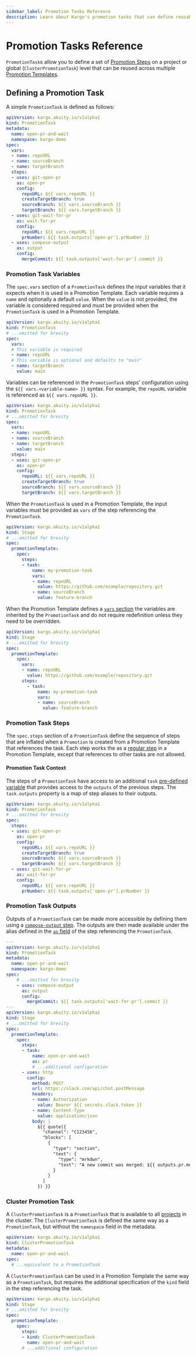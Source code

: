 ```yaml
---
sidebar_label: Promotion Tasks Reference
description: Learn about Kargo's promotion tasks that can define reusable promotion steps.
---
```


# Promotion Tasks Reference

`PromotionTask`s allow you to define a set of
[Promotion Steps](./10-promotion-steps/index.md) on a project or global
(`ClusterPromotionTask`) level that can be reused across multiple
[Promotion Templates](../30-how-to-guides/14-working-with-stages.md#promotion-templates).

## Defining a Promotion Task

A simple `PromotionTask` is defined as follows:

```yaml
apiVersion: kargo.akuity.io/v1alpha1
kind: PromotionTask
metadata:
  name: open-pr-and-wait
  namespace: kargo-demo
spec:
  vars:
  - name: repoURL
  - name: sourceBranch
  - name: targetBranch
  steps:
  - uses: git-open-pr
    as: open-pr
    config:
      repoURL: ${{ vars.repoURL }}
      createTargetBranch: true
      sourceBranch: ${{ vars.sourceBranch }}
      targetBranch: ${{ vars.targetBranch }}
  - uses: git-wait-for-pr
    as: wait-for-pr
    config:
      repoURL: ${{ vars.repoURL }}
      prNumber: ${{ task.outputs['open-pr'].prNumber }}
  - uses: compose-output
    as: output
    config:
      mergeCommit: ${{ task.outputs['wait-for-pr'].commit }}
```

### Promotion Task Variables

The `spec.vars` section of a `PromotionTask` defines the input variables that
it expects when it is used in a Promotion Template. Each variable requires a
`name` and optionally a default `value`. When the `value` is not provided, the
variable is considered required and must be provided when the `PromotionTask`
is used in a Promotion Template.

```yaml
apiVersion: kargo.akuity.io/v1alpha1
kind: PromotionTask
# ...omitted for brevity
spec:
  vars:
  # This variable is required
  - name: repoURL
  # This variable is optional and defaults to "main"
  - name: targetBranch
    value: main
```

Variables can be referenced in the `PromotionTask` steps' configuration using
the `${{ vars.<variable-name> }}` syntax. For example, the `repoURL` variable
is referenced as `${{ vars.repoURL }}`.

```yaml
apiVersion: kargo.akuity.io/v1alpha1
kind: PromotionTask
# ...omitted for brevity
spec:
  vars:
  - name: repoURL
  - name: sourceBranch
  - name: targetBranch
    value: main
  steps:
  - uses: git-open-pr
    as: open-pr
    config:
      repoURL: ${{ vars.repoURL }}
      createTargetBranch: true
      sourceBranch: ${{ vars.sourceBranch }}
      targetBranch: ${{ vars.targetBranch }}
```

When the `PromotionTask` is used in a Promotion Template, the input variables
must be provided as `vars` of the step referencing the `PromotionTask`.

```yaml
apiVersion: kargo.akuity.io/v1alpha1
kind: Stage
# ...omitted for brevity
spec:
  promotionTemplate:
    spec:
      steps:
      - task:
          name: my-promotion-task
          vars:
          - name: repoURL
            value: https://github.com/example/repository.git
          - name: sourceBranch
            value: feature-branch
```

When the Promotion Template defines a
[`vars` section](../30-how-to-guides/14-working-with-stages.md#promotion-templates)
the variables are inherited by the `PromotionTask` and do not require redefinition
unless they need to be overridden.

```yaml
apiVersion: kargo.akuity.io/v1alpha1
kind: Stage
# ...omitted for brevity
spec:
  promotionTemplate:
    spec:
      vars:
      - name: repoURL
        value: https://github.com/example/repository.git
      steps:
        - task:
            name: my-promotion-task
            vars:
            - name: sourceBranch
              value: feature-branch
```

### Promotion Task Steps

The `spec.steps` section of a `PromotionTask` define the sequence of steps that
are inflated when a `Promotion` is created from a Promotion Template that
references the task. Each step works the as a [regular step](10-promotion-steps/index.md)
in a Promotion Template, except that references to other tasks are not allowed.

#### Promotion Task Context

The steps of a `PromotionTask` have access to an additional `task`
[pre-defined variable](20-expression-language.md#pre-defined-variables) that
provides access to the `outputs` of the previous steps. The `task.outputs`
property is a map of step aliases to their outputs.

```yaml
apiVersion: kargo.akuity.io/v1alpha1
kind: PromotionTask
# ...omitted for brevity
spec:
  steps:
  - uses: git-open-pr
    as: open-pr
    config:
      repoURL: ${{ vars.repoURL }}
      createTargetBranch: true
      sourceBranch: ${{ vars.sourceBranch }}
      targetBranch: ${{ vars.targetBranch }}
  - uses: git-wait-for-pr
    as: wait-for-pr
    config:
      repoURL: ${{ vars.repoURL }}
      prNumber: ${{ task.outputs['open-pr'].prNumber }}
```

### Promotion Task Outputs

Outputs of a `PromotionTask` can be made more accessible by defining them using
a [`compose-output` step](10-promotion-steps/70-compose-output.md). The outputs
are then made available under the alias defined in the
[`as` field](10-promotion-steps/index.md#step-aliases) of the step referencing the
`PromotionTask`.

```yaml
---
apiVersion: kargo.akuity.io/v1alpha1
kind: PromotionTask
metadata:
  name: open-pr-and-wait
  namespace: kargo-demo
spec:
    # ...omitted for brevity
    - uses: compose-output
      as: output
      config:
        mergeCommit: ${{ task.outputs['wait-for-pr'].commit }}
---
apiVersion: kargo.akuity.io/v1alpha1
kind: Stage
# ...omitted for brevity
spec:
  promotionTemplate:
    spec:
      steps:
      - task:
          name: open-pr-and-wait
          as: pr
          # ...additional configuration
      - uses: http
        config:
          method: POST
          url: https://slack.com/api/chat.postMessage
          headers:
          - name: Authorization
            value: Bearer ${{ secrets.slack.token }}
          - name: Content-Type
            value: application/json
          body: |
            ${{ quote({
              "channel": "C123456",
              "blocks": [
                {
                  "type": "section",
                  "text": {
                    "type": "mrkdwn",
                    "text": "A new commit was merged: ${{ outputs.pr.mergeCommit }}"
                  }
                }
              ]
            }) }}
```

### Cluster Promotion Task

A `ClusterPromotionTask` is a `PromotionTask` that is available to all
[projects](../30-how-to-guides/11-working-with-projects.md)
in the cluster. The `ClusterPromotionTask` is defined the same way as a
`PromotionTask`, but without the `namespace` field in the metadata.

```yaml
apiVersion: kargo.akuity.io/v1alpha1
kind: ClusterPromotionTask
metadata:
  name: open-pr-and-wait
spec:
  # ...equivalent to a PromotionTask
```

A `ClusterPromotionTask` can be used in a Promotion Template the same way as a
`PromotionTask`, but requires the additional specification of the `kind` field
in the step referencing the task.

```yaml
apiVersion: kargo.akuity.io/v1alpha1
kind: Stage
# ...omitted for brevity
spec:
  promotionTemplate:
    spec:
      steps:
      - kind: ClusterPromotionTask
        name: open-pr-and-wait
      # ...additional configuration
```
